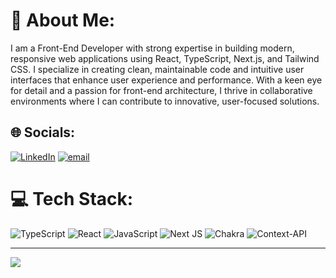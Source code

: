 # 💫 About Me:
I am a Front-End Developer with strong expertise in building modern, responsive web applications using React, TypeScript, Next.js, and Tailwind CSS. I specialize in creating clean, maintainable code and intuitive user interfaces that enhance user experience and performance. With a keen eye for detail and a passion for front-end architecture, I thrive in collaborative environments where I can contribute to innovative, user-focused solutions.


## 🌐 Socials:
[![LinkedIn](https://img.shields.io/badge/LinkedIn-%230077B5.svg?logo=linkedin&logoColor=white)](https://linkedin.com/in/https://www.linkedin.com/in/edward-ogheneochuko/) [![email](https://img.shields.io/badge/Email-D14836?logo=gmail&logoColor=white)](mailto:headiesed@gmail.com) 

# 💻 Tech Stack:
![TypeScript](https://img.shields.io/badge/typescript-%23007ACC.svg?style=for-the-badge&logo=typescript&logoColor=white) ![React](https://img.shields.io/badge/react-%2320232a.svg?style=for-the-badge&logo=react&logoColor=%2361DAFB) ![JavaScript](https://img.shields.io/badge/javascript-%23323330.svg?style=for-the-badge&logo=javascript&logoColor=%23F7DF1E) ![Next JS](https://img.shields.io/badge/Next-black?style=for-the-badge&logo=next.js&logoColor=white) ![Chakra](https://img.shields.io/badge/chakra-%234ED1C5.svg?style=for-the-badge&logo=chakraui&logoColor=white) ![Context-API](https://img.shields.io/badge/Context--Api-000000?style=for-the-badge&logo=react)

---
[![](https://visitcount.itsvg.in/api?id=edwardogheneochuko&icon=0&color=0)](https://visitcount.itsvg.in)

<!-- Proudly created with GPRM ( https://gprm.itsvg.in ) -->
